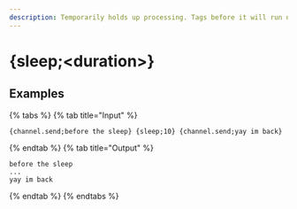 ```yaml
---
description: Temporarily holds up processing. Tags before it will run normally, tags after it will have to wait. Aside from very specific circumstances, you should never use this tag. 
---
```

# {sleep;&lt;duration>}
## Examples
{% tabs %}
{% tab title="Input" %}
```text
{channel.send;before the sleep} {sleep;10} {channel.send;yay im back}
```
{% endtab %}
{% tab title="Output" %}
```text
before the sleep
...
yay im back
```
{% endtab %}
{% endtabs %}